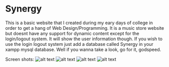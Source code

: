 # Synergy
This is a basic website that I created during my eary days of college in order to get a hang of Web Design/Programming.
It is a music store website but doesnt have any support for dynamic content except for the login/logout system. It will show the user information though.
If you wish to use the login logout system just add a database called Synergy in your xampp mysql database.
Well if you wanna take a look, go for it, godspeed.

Screen shots:
![alt text](https://i.imgur.com/epij9Fn.png)
![alt text](https://i.imgur.com/heKwspd.jpg)
![alt text](https://i.imgur.com/WJ8zDjC.jpg)
![alt text](https://i.imgur.com/lzgxJJw.png)
